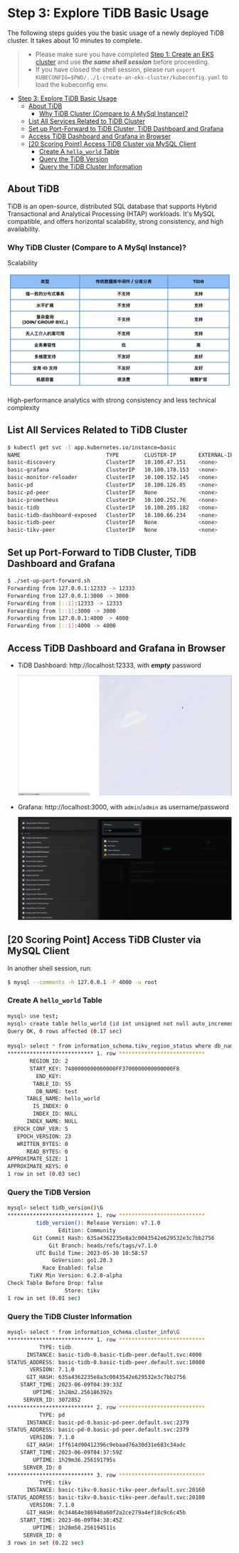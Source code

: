 # Step 3: Explore TiDB Basic Usage

The following steps guides you the basic usage of a newly deployed TiDB cluster. It takes about 10 minutes to complete.

> - Please make sure you have completed [Step 1: Create an EKS cluster](../1-create-an-eks-cluster/README.md) and use
    **_the same shell session_** before proceeding.
> - If you have closed the shell session, please run `export KUBECONFIG=$PWD/../1-create-an-eks-cluster/kubeconfig.yaml`
    to load the kubeconfig env.

<!-- TOC -->
* [Step 3: Explore TiDB Basic Usage](#step-3-explore-tidb-basic-usage)
  * [About TiDB](#about-tidb)
    * [Why TiDB Cluster (Compare to A MySql Instance)?](#why-tidb-cluster-compare-to-a-mysql-instance)
  * [List All Services Related to TiDB Cluster](#list-all-services-related-to-tidb-cluster)
  * [Set up Port-Forward to TiDB Cluster, TiDB Dashboard and Grafana](#set-up-port-forward-to-tidb-cluster-tidb-dashboard-and-grafana)
  * [Access TiDB Dashboard and Grafana in Browser](#access-tidb-dashboard-and-grafana-in-browser)
  * [[20 Scoring Point] Access TiDB Cluster via MySQL Client](#20-scoring-point-access-tidb-cluster-via-mysql-client)
    * [Create A `hello_world` Table](#create-a-helloworld-table)
    * [Query the TiDB Version](#query-the-tidb-version)
    * [Query the TiDB Cluster Information](#query-the-tidb-cluster-information)
<!-- TOC -->

## About TiDB

TiDB is an open-source, distributed SQL database that supports Hybrid Transactional and Analytical Processing (HTAP) workloads. It's MySQL compatible, and offers horizontal scalability, strong consistency, and high availability.

### Why TiDB Cluster (Compare to A MySql Instance)?

Scalability

![tidb_mysql_2](../.imgs/tidb_mysql_2.png)

High-performance analytics with strong consistency and less technical complexity

## List All Services Related to TiDB Cluster

```bash
$ kubectl get svc -l app.kubernetes.io/instance=basic
NAME                           TYPE        CLUSTER-IP       EXTERNAL-IP   PORT(S)               AGE
basic-discovery                ClusterIP   10.100.47.151    <none>        10261/TCP,10262/TCP   103m
basic-grafana                  ClusterIP   10.100.178.153   <none>        3000/TCP              103m
basic-monitor-reloader         ClusterIP   10.100.152.145   <none>        9089/TCP              103m
basic-pd                       ClusterIP   10.100.126.85    <none>        2379/TCP              103m
basic-pd-peer                  ClusterIP   None             <none>        2380/TCP,2379/TCP     103m
basic-prometheus               ClusterIP   10.100.252.76    <none>        9090/TCP              103m
basic-tidb                     ClusterIP   10.100.205.182   <none>        4000/TCP,10080/TCP    70m
basic-tidb-dashboard-exposed   ClusterIP   10.100.66.234    <none>        12333/TCP             103m
basic-tidb-peer                ClusterIP   None             <none>        10080/TCP             70m
basic-tikv-peer                ClusterIP   None             <none>        20160/TCP             71m
```

## Set up Port-Forward to TiDB Cluster, TiDB Dashboard and Grafana

```bash
$ ./set-up-port-forward.sh
Forwarding from 127.0.0.1:12333 -> 12333
Forwarding from 127.0.0.1:3000 -> 3000
Forwarding from [::1]:12333 -> 12333
Forwarding from [::1]:3000 -> 3000
Forwarding from 127.0.0.1:4000 -> 4000
Forwarding from [::1]:4000 -> 4000
```

## Access TiDB Dashboard and Grafana in Browser

- TiDB Dashboard: http://localhost:12333, with **_empty_** password

  ![dashboard_intro](../.imgs/dashboard_intro.gif)

- Grafana: http://localhost:3000, with `admin`/`admin` as username/password

  ![grafana](../.imgs/grafana.png)

## [20 Scoring Point] Access TiDB Cluster via MySQL Client

In another shell session, run:

```bash
$ mysql --comments -h 127.0.0.1 -P 4000 -u root
```

### Create A `hello_world` Table

```bash
mysql> use test;
mysql> create table hello_world (id int unsigned not null auto_increment primary key, v varchar(32));
Query OK, 0 rows affected (0.17 sec)

mysql> select * from information_schema.tikv_region_status where db_name=database() and table_name='hello_world'\G
*************************** 1. row ***************************
       REGION_ID: 2
       START_KEY: 7480000000000000FF3700000000000000F8
         END_KEY:
        TABLE_ID: 55
         DB_NAME: test
      TABLE_NAME: hello_world
        IS_INDEX: 0
        INDEX_ID: NULL
      INDEX_NAME: NULL
  EPOCH_CONF_VER: 5
   EPOCH_VERSION: 23
   WRITTEN_BYTES: 0
      READ_BYTES: 0
APPROXIMATE_SIZE: 1
APPROXIMATE_KEYS: 0
1 row in set (0.03 sec)
```

### Query the TiDB Version

```bash
mysql> select tidb_version()\G
*************************** 1. row ***************************
         tidb_version(): Release Version: v7.1.0
                Edition: Community
        Git Commit Hash: 635a4362235e8a3c0043542e629532e3c7bb2756
             Git Branch: heads/refs/tags/v7.1.0
         UTC Build Time: 2023-05-30 10:58:57
              GoVersion: go1.20.3
           Race Enabled: false
       TiKV Min Version: 6.2.0-alpha
Check Table Before Drop: false
                  Store: tikv
1 row in set (0.01 sec)
```

### Query the TiDB Cluster Information

```bash
mysql> select * from information_schema.cluster_info\G
*************************** 1. row ***************************
          TYPE: tidb
      INSTANCE: basic-tidb-0.basic-tidb-peer.default.svc:4000
STATUS_ADDRESS: basic-tidb-0.basic-tidb-peer.default.svc:10080
       VERSION: 7.1.0
      GIT_HASH: 635a4362235e8a3c0043542e629532e3c7bb2756
    START_TIME: 2023-06-09T04:39:33Z
        UPTIME: 1h28m2.256186392s
     SERVER_ID: 3072852
*************************** 2. row ***************************
          TYPE: pd
      INSTANCE: basic-pd-0.basic-pd-peer.default.svc:2379
STATUS_ADDRESS: basic-pd-0.basic-pd-peer.default.svc:2379
       VERSION: 7.1.0
      GIT_HASH: 1ff614d90412396c9ebaad76a30d31e683c34adc
    START_TIME: 2023-06-09T04:37:59Z
        UPTIME: 1h29m36.256191795s
     SERVER_ID: 0
*************************** 3. row ***************************
          TYPE: tikv
      INSTANCE: basic-tikv-0.basic-tikv-peer.default.svc:20160
STATUS_ADDRESS: basic-tikv-0.basic-tikv-peer.default.svc:20180
       VERSION: 7.1.0
      GIT_HASH: 0c34464e386940a60f2a2ce279a4ef18c9c6c45b
    START_TIME: 2023-06-09T04:38:45Z
        UPTIME: 1h28m50.256194511s
     SERVER_ID: 0
3 rows in set (0.22 sec)
```
